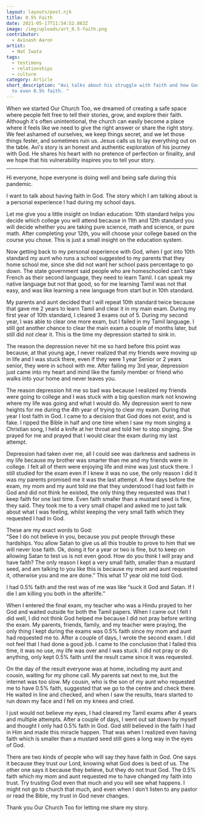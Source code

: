```yaml
---
layout: layouts/post.njk
title: 0.5% Faith
date: 2021-05-17T11:54:52.883Z
image: /img/uploads/art_0.5-faith.png
contributor:
  - Avinash Aaron
artist:
  - Nat Iwata
tags:
  - testimony
  - relationships
  - culture
category: Article
short_description: "Avi talks about his struggle with faith and how God responds
  to even 0.5% faith. "
---
```

When we started Our Church Too, we dreamed of creating a safe space where people felt free to tell their stories, grow, and explore their faith. Although it's often unintentional, the church can easily become a place where it feels like we need to give the right answer or share the right story. We feel ashamed of ourselves, we keep things secret, and we let those things fester, and sometimes ruin us. Jesus calls us to lay everything out on the table. Avi's story is an honest and authentic exploration of his journey with God. He shares his heart with no pretence of perfection or finality, and we hope that his vulnerability inspires you to tell your story.

---



Hi everyone, hope everyone is doing well and being safe during this pandemic.

I want to talk about having faith in God. The story which I am talking about is a personal experience I had during my school days.

Let me give you a little insight on Indian education: 10th standard helps you decide which college you will attend because in 11th and 12th standard you will decide whether you are taking pure science, math and science, or pure math. After completing your 12th, you will choose your college based on the course you chose. This is just a small insight on the education system.

Now getting back to my personal experience with God, when I got into 10th standard my aunt who runs a school suggested to my parents that they home school me, since she did not want her school pass percentage to go down. The state government said people who are homeschooled can’t take French as their second language, they need to learn Tamil. I can speak my native language but not that good, so for me learning Tamil was not that easy, and was like learning a new language from start but in 10th standard. 

My parents and aunt decided that I will repeat 10th standard twice because that gave me 2 years to learn Tamil and clear it in my main exam. During my first year of 10th standard, I cleared 3 exams out of 5. During my second year, I was able to clear one more exam, but I failed in my Tamil language. I still got another chance to clear the main exam a couple of months later, but still did not clear it. This is the time my depression started to sink in.

The reason the depression never hit me so hard before this point was because, at that young age, I never realized that my friends were moving up in life and I was stuck there, even if they were 1 year Senior or 2 years senior, they were in school with me. After failing my 3rd year, depression just came into my heart and mind like the family member or friend who walks into your home and never leaves you. 

The reason depression hit me so bad was because I realized my friends were going to college and I was stuck with a big question mark not knowing where my life was going and what I would do. My depression went to new heights for me during the 4th year of trying to clear my exam. During that year I lost faith in God. I came to a decision that God does not exist, and is fake. I ripped the Bible in half and one time when I saw my mom singing a Christian song, I held a knife at her throat and told her to stop singing. She prayed for me and prayed that I would clear the exam during my last attempt.

Depression had taken over me, all I could see was darkness and sadness in my life because my brother was smarter than me and my friends were in college. I felt all of them were enjoying life and mine was just stuck there. I still studied for the exam even if I knew it was no use, the only reason I did it was my parents promised me it was the last attempt. A few days before the exam, my mom and my aunt told me that they understood I had lost faith in God and did not think he existed, the only thing they requested was that I keep faith for one last time. Even faith smaller than a mustard seed is fine, they said. They took me to a very small chapel and asked me to just talk about what I was feeling, whilst keeping the very small faith which they requested I had in God. 

These are my exact words to God:\
“See I do not believe in you, because you put people through these hardships. You allow Satan to give us all this trouble to prove to him that we will never lose faith. Ok, doing it for a year or two is fine, but to keep on allowing Satan to test us is not even good. How do you think I will pray and have faith? The only reason I kept a very small faith, smaller than a mustard seed, and am talking to you like this is because my mom and aunt requested it, otherwise you and me are done.” This what 17 year old me told God.

I had 0.5% faith and the rest was of me was like “suck it God and Satan. If I die I am killing you both in the afterlife.”  

When I entered the final exam, my teacher who was a Hindu prayed to her God and waited outside for both the Tamil papers. When I came out I felt I did well, I did not think God helped me because I did not pray before writing the exam. My parents, friends, family, and my teacher were praying, the only thing I kept during the exams was 0.5% faith since my mom and aunt had requested me to. After a couple of days, I wrote the second exam. I did not feel that I had done a good job. I came to the conclusion that I failed this time, it was no use, my life was over and I was stuck. I did not pray or do anything, only kept 0.5% faith until the result came since it was requested.

On the day of the result everyone was at home, including my aunt and cousin, waiting for my phone call. My parents sat next to me, but the internet was too slow. My cousin, who is the son of my aunt who requested me to have 0.5% faith, suggested that we go to the centre and check there. He waited in line and checked, and when I saw the results, tears started to run down my face and I fell on my knees and cried. 

I just would not believe my eyes, I had cleared my Tamil exams after 4 years and multiple attempts. After a couple of days, I went out sat down by myself and thought I only had 0.5% faith in God. God still believed in the faith I had in Him and made this miracle happen. That was when I realized even having faith which is smaller than a mustard seed still goes a long way in the eyes of God.

There are two kinds of people who will say they have faith in God. One says it because they trust our Lord, knowing what God does is best of us. The other one says it because they believe, but they do not trust God. The 0.5% faith which my mom and aunt requested me to have changed my faith into trust. Try trusting God even that much and you will see what happens. I might not go to church that much, and even when I don’t listen to any pastor or read the Bible, my trust in God never changes. 



Thank you Our Church Too for letting me share my story.